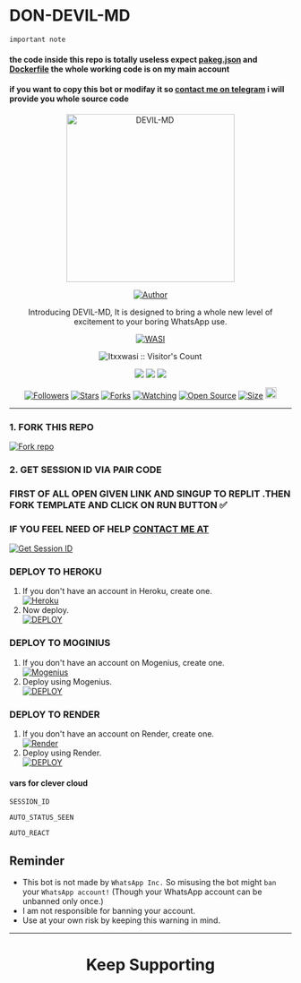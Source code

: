 # DON-DEVIL-MD
`important note`
#### the code inside this repo is totally useless expect [pakeg.json](https://github.com/don-devil/DEVIL-MD/edit/main/package.json) and [Dockerfile](https://github.com/don-devil/DEVIL-MD/edit/main/Dockerfile) the whole working code is on my main  account
#### if you want to copy this  bot or modifay it so [contact me on telegram](t.me/wasitech) i will provide you whole source code

<p align="center">
  <a href="https://youtu.com/@wasitech1">
    <img alt="DEVIL-MD" height="300" src="https://telegra.ph/file/53db32a36cb3c58b0f575.jpg">
  </a>
</p>

<p align="center">
  <a href="https://github.com/don-devil"><img title="Author" src="https://img.shields.io/badge/don-devil-black?style=for-the-badge&logo=WhatsApp"></a>
</p>

<p align="center">Introducing DEVIL-MD, It is designed to bring a whole new level of excitement to your boring WhatsApp use.</p>

<p align="center">
  <a aria-label="DEVIL-MD is free to use" href="https://youtu.com/@wasitech1" target="_blank">
    <img alt="WASI" src="https://img.shields.io/youtube/channel/subscribers/UCWHA-PreVSVaYhDTAiUipCA" target="_blank" />
  </a>
</p>

<p align="center"><img src="https://profile-counter.glitch.me/{Itxxwasi}/count.svg" alt="Itxxwasi :: Visitor's Count" /></p>

<p align="center">
  <a href="https://whatsapp.com/channel/0029VaDK8ZUDjiOhwFS1cP2j"><img src="https://img.shields.io/badge/Connect on WhatsApp-25D366?style=for-the-badge&logo=whatsapp&logoColor=white"></a>
  <a href="https://www.youtube.com/@wasitech1"><img src="https://img.shields.io/badge/Subcribe On Youtube-E4405F?style=for-the-badge&logo=youtube&logoColor=white"></a>
  <a href="https://whatsapp.com/channel/0029VaDK8ZUDjiOhwFS1cP2j"><img src="https://img.shields.io/badge/Join WhatsApp Group-25D366?style=for-the-badge&logo=whatsapp&logoColor=white"></a>
</p>

<p align="center">
  <a href="https://github.com/don-devil/followers"><img title="Followers" src="https://img.shields.io/github/followers/don-devil?color=red&style=flat-square"></a>
  <a href="https://github.com/don-devil/DEVIL-MD/stargazers"><img title="Stars" src="https://img.shields.io/github/stars/don-devil/DEVIL-MD?color=blue&style=flat-square"></a>
  <a href="https://github.com/don-devil/DEVIL-MD/network/members"><img title="Forks" src="https://img.shields.io/github/forks/don-devil/DEVIL-MD?color=red&style=flat-square"></a>
  <a href="https://github.com/don-devil/DEVIL-MD/watchers"><img title="Watching" src="https://img.shields.io/github/watchers/don-devil/DEVIL-MD?label=Watchers&color=blue&style=flat-square"></a>
  <a href="https://github.com/don-devil/DEVIL-MD"><img title="Open Source" src="https://img.shields.io/badge/Author-WASI-red?v=103"></a>
  <a href="https://github.com/don-devil/DEVIL-MD"><img title="Size" src="https://img.shields.io/github/repo-size/don-devil/DEVIL-MD?style=flat-square&color=green"></a>
  <a href="https://github.com/don-devil/DEVIL-MD/graphs/commit-activity"><img height="20" src="https://img.shields.io/badge/Maintained%3F-yes-green.svg"></a>
</p>

---

### 1. FORK THIS REPO

<a href='https://github.com/don-devil/DEVIL-MD/fork' target="_blank"><img alt='Fork repo' src='https://img.shields.io/badge/Fork This Repo-black?style=for-the-badge&logo=git&logoColor=white'/></a>

### 2. GET SESSION ID VIA PAIR CODE
### FIRST OF ALL OPEN GIVEN LINK AND SINGUP TO REPLIT .THEN FORK  TEMPLATE AND CLICK ON RUN BUTTON ✅
### IF YOU FEEL NEED OF HELP [CONTACT ME AT](t.me/wasitech)
<a href='https://replit.com/@Itxxwasi/DON-DEVIL-MD?v=1' target="_blank"><img alt='Get Session ID' src='https://img.shields.io/badge/Click here to get your session id-blue?style=for-the-badge&logo=opencv&logoColor=white'/></a>

### DEPLOY TO HEROKU

1. If you don't have an account in Heroku, create one.
    <br>
    <a href='https://signup.heroku.com/' target="_blank"><img alt='Heroku' src='https://img.shields.io/badge/-Create-black?style=for-the-badge&logo=heroku&logoColor=white'/></a>
2. Now deploy.
    <br>
    <a href='https://heroku.com/deploy?template=https://github.com/don-devil/DEVIL-MD' target="_blank"><img alt='DEPLOY' src='https://img.shields.io/badge/-DEPLOY-black?style=for-the-badge&logo=heroku&logoColor=white'/></a>

### DEPLOY TO MOGINIUS

1. If you don't have an account on Mogenius, create one.
    <br>
    <a href='https://studio.mogenius.com/register' target="_blank"><img alt='Mogenius' src='https://img.shields.io/badge/-Create-black?style=for-the-badge&logo=mogenius&logoColor=white'/></a>
2. Deploy using Mogenius.
    <br>
    <a href='https://studio.mogenius.com/studio/cloud-space/cloud-space-overview' target="_blank"><img alt='DEPLOY' src='https://img.shields.io/badge/-DEPLOY-black?style=for-the-badge&logo=mogenius&logoColor=white'/></a>

### DEPLOY TO RENDER

1. If you don't have an account on Render, create one.
    <br>
    <a href='https://dashboard.render.com/register' target="_blank"><img alt='Render' src='https://img.shields.io/badge/-Create-black?style=for-the-badge&logo=render&logoColor=white'/></a>
2. Deploy using Render.
    <br>
    <a href='https://render.com/deploy' target="_blank"><img alt='DEPLOY' src='https://img.shields.io/badge/-DEPLOY-black?style=for-the-badge&logo=render&logoColor=white'/></a>
#### vars for clever cloud
```
SESSION_ID
```
```
AUTO_STATUS_SEEN
```
```
AUTO_REACT
```

## Reminder

- This bot is not made by `WhatsApp Inc.` So misusing the bot might `ban` your `WhatsApp account!` (Though your WhatsApp account can be unbanned only once.)
- I am not responsible for banning your account.
- Use at your own risk by keeping this warning in mind.

---

<h1 align="center">Keep Supporting</h1>

<br>

